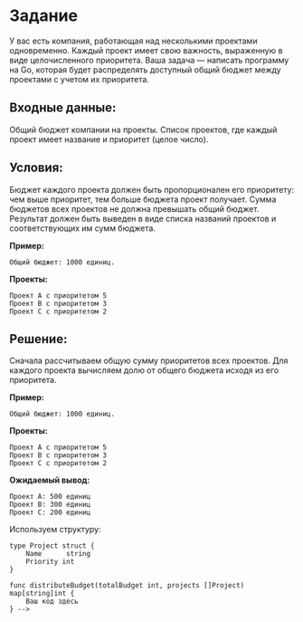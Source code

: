# Задание

У вас есть компания, работающая над несколькими проектами одновременно. Каждый проект имеет свою важность, выраженную в виде целочисленного приоритета. Ваша задача — написать программу на Go, которая будет распределять доступный общий бюджет между проектами с учетом их приоритета.

## Входные данные:

Общий бюджет компании на проекты.
Список проектов, где каждый проект имеет название и приоритет (целое число).

## Условия:

Бюджет каждого проекта должен быть пропорционален его приоритету: чем выше приоритет, тем больше бюджета проект получает.
Сумма бюджетов всех проектов не должна превышать общий бюджет.
Результат должен быть выведен в виде списка названий проектов и соответствующих им сумм бюджета.

**Пример:**
```
Общий бюджет: 1000 единиц.
```

**Проекты:**
```
Проект A с приоритетом 5
Проект B с приоритетом 3
Проект C с приоритетом 2
```

## Решение:

Сначала рассчитываем общую сумму приоритетов всех проектов.
Для каждого проекта вычисляем долю от общего бюджета исходя из его приоритета.

**Пример:**
```
Общий бюджет: 1000 единиц.
```

**Проекты:**

```
Проект A с приоритетом 5
Проект B с приоритетом 3
Проект C с приоритетом 2
```

**Ожидаемый вывод:**

```
Проект A: 500 единиц
Проект B: 300 единиц
Проект C: 200 единиц

```

Используем структуру:

```golang
type Project struct {
    Name      string
    Priority int
}

func distributeBudget(totalBudget int, projects []Project) map[string]int {
    Ваш код здесь
} -->
```
